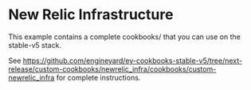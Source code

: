 # New Relic Infrastructure

This example contains a complete cookbooks/ that you can use on the stable-v5 stack.

See https://github.com/engineyard/ey-cookbooks-stable-v5/tree/next-release/custom-cookbooks/newrelic_infra/cookbooks/custom-newrelic_infra for complete instructions.

